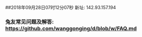 ##2018年09月28日07时12分07秒 新址: 142.93.157.194
### 兔友常见问题及解答: https://github.com/wanggonging/d/blob/w/FAQ.md
